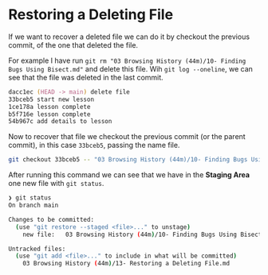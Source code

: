 # Restoring a Deleting File

If we want to recover a deleted file we can do it by checkout the previous commit, of the one that deleted the file.

For example I have run `git rm "03 Browsing History (44m)/10- Finding Bugs Using Bisect.md"` and delete this file. Wih `git log --oneline`, we can see that the file was deleted in the last commit.

```zsh
dacc1ec (HEAD -> main) delete file
33bceb5 start new lesson
1ce178a lesson complete
b5f716e lesson complete
54b967c add details to lesson
```

Now to recover that file we checkout the previous commit (or the parent commit), in this case `33bceb5`, passing the name file.

```bash
git checkout 33bceb5 -- "03 Browsing History (44m)/10- Finding Bugs Using Bisect.md"
```

After running this command we can see that we have in the **Staging Area** one new file with `git status`.

```bash
❯ git status
On branch main

Changes to be committed:
  (use "git restore --staged <file>..." to unstage)
	new file:   03 Browsing History (44m)/10- Finding Bugs Using Bisect.md

Untracked files:
  (use "git add <file>..." to include in what will be committed)
	03 Browsing History (44m)/13- Restoring a Deleting File.md
```
